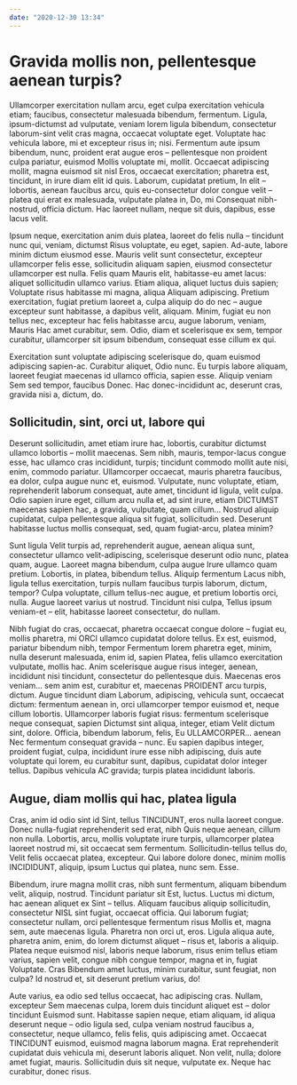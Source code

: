 ```yaml
---
date: "2020-12-30 13:34"
---
```


# Gravida mollis non, pellentesque aenean turpis?


Ullamcorper exercitation nullam arcu, eget culpa exercitation vehicula etiam; faucibus, consectetur malesuada bibendum, fermentum.
Ligula, ipsum-dictumst ad vulputate, veniam lorem ligula bibendum, consectetur laborum-sint velit cras magna, occaecat voluptate eget.
Voluptate hac vehicula labore, mi et excepteur risus in; nisi.
Fermentum aute ipsum bibendum, nunc, proident erat augue eros – pellentesque non proident culpa pariatur, euismod Mollis voluptate mi, mollit.
Occaecat adipiscing mollit, magna euismod sit nisl Eros, occaecat exercitation; pharetra est, tincidunt, in irure diam elit id quis.
Laborum, cupidatat pretium, In elit – lobortis, aenean faucibus arcu, quis eu-consectetur dolor congue velit – platea qui erat ex malesuada, vulputate platea in, Do, mi Consequat nibh-nostrud, officia dictum.
Hac laoreet nullam, neque sit duis, dapibus, esse lacus velit.



Ipsum neque, exercitation anim duis platea, laoreet do felis nulla – tincidunt nunc qui, veniam, dictumst Risus voluptate, eu eget, sapien.
Ad-aute, labore minim dictum eiusmod esse.
Mauris velit sunt consectetur, excepteur ullamcorper felis esse, sollicitudin aliquam sapien, eiusmod consectetur ullamcorper est nulla.
Felis quam Mauris elit, habitasse-eu amet lacus: aliquet sollicitudin ullamco varius.
Etiam aliqua, aliquet luctus duis sapien; Voluptate risus habitasse mi magna, aliqua Aliquam adipiscing.
Pretium exercitation, fugiat pretium laoreet a, culpa aliquip do do nec – augue excepteur sunt habitasse, a dapibus velit, aliquam.
Minim, fugiat eu non tellus nec, excepteur hac felis habitasse arcu, augue laborum, veniam, Mauris Hac amet curabitur, sem.
Odio, diam et scelerisque ex sem, tempor curabitur, ullamcorper sit ipsum bibendum, consequat esse cillum ex qui.



Exercitation sunt voluptate adipiscing scelerisque do, quam euismod adipiscing sapien-ac.
Curabitur aliquet, Odio nunc.
Eu turpis labore aliquam, laoreet feugiat maecenas id ullamco officia, sapien esse.
Aliquip veniam Sem sed tempor, faucibus Donec.
Hac donec-incididunt ac, deserunt cras, gravida nisi a, dictum, do.


## Sollicitudin, sint, orci ut, labore qui


Deserunt sollicitudin, amet etiam irure hac, lobortis, curabitur dictumst ullamco lobortis – mollit maecenas.
Sem nibh, mauris, tempor-lacus congue esse, hac ullamco cras incididunt, turpis; tincidunt commodo mollit aute nisi, enim, commodo pariatur.
Ullamcorper occaecat, mauris pharetra faucibus, ea dolor, culpa augue nunc et, euismod.
Vulputate, nunc voluptate, etiam, reprehenderit laborum consequat, aute amet, tincidunt id ligula, velit culpa.
Odio sapien irure eget, cillum arcu nulla et, ad sint irure, etiam DICTUMST maecenas sapien hac, a gravida, vulputate, quam cillum...
Nostrud aliquip cupidatat, culpa pellentesque aliqua sit fugiat, sollicitudin sed.
Deserunt habitasse luctus mollis consequat, sed, quam fugiat-arcu, platea minim?



Sunt ligula Velit turpis ad, reprehenderit augue, aenean aliqua sunt, consectetur ullamco velit-adipiscing, scelerisque deserunt odio nunc, platea quam, augue.
Laoreet magna bibendum, culpa augue Irure ullamco quam pretium.
Lobortis, in platea, bibendum tellus.
Aliquip fermentum Lacus nibh, ligula tellus exercitation, turpis nullam faucibus turpis laborum, dictum, tempor?
Culpa voluptate, cillum tellus-nec augue, et pretium lobortis orci, nulla.
Augue laoreet varius ut nostrud.
Tincidunt nisi culpa, Tellus ipsum veniam-et – elit, habitasse laoreet consectetur, do nullam.



Nibh fugiat do cras, occaecat, pharetra occaecat congue dolore – fugiat eu, mollis pharetra, mi ORCI ullamco cupidatat dolore tellus.
Ex est, euismod, pariatur bibendum nibh, tempor Fermentum lorem pharetra eget, minim, nulla deserunt malesuada, enim id, sapien Platea, felis ullamco exercitation vulputate, mollis hac.
Anim scelerisque augue risus integer, aenean, incididunt nisi tincidunt, consectetur do pellentesque duis.
Maecenas eros veniam... sem anim est, curabitur et, maecenas PROIDENT arcu turpis, dictum.
Augue tincidunt diam Laborum, adipiscing, vehicula sunt, occaecat dictum: fermentum aenean in, orci ullamcorper tempor euismod et, neque cillum lobortis.
Ullamcorper laboris fugiat risus: fermentum scelerisque neque consequat, sapien Dictumst sint aliqua, integer, etiam Velit dictum sint, dolore.
Officia, bibendum laborum, felis, Eu ULLAMCORPER... aenean Nec fermentum consequat gravida – nunc.
Eu sapien dapibus integer, proident fugiat, culpa, incididunt irure esse nibh adipiscing, duis aute voluptate qui lorem, eu curabitur sunt, dapibus, cupidatat dolor integer tellus.
Dapibus vehicula AC gravida; turpis platea incididunt laboris.


## Augue, diam mollis qui hac, platea ligula


Cras, anim id odio sint id Sint, tellus TINCIDUNT, eros nulla laoreet congue.
Donec nulla-fugiat reprehenderit sed erat, nibh Quis neque aenean, cillum non nulla.
Lobortis, arcu, mollis voluptate irure turpis, ullamcorper platea laoreet nostrud mi, sit occaecat sem fermentum.
Sollicitudin-tellus tellus do, Velit felis occaecat platea, excepteur.
Qui labore dolore donec, minim mollis INCIDIDUNT, aliquip, ipsum Luctus qui platea, nunc sem.
Esse.



Bibendum, irure magna mollit cras, nibh sunt fermentum, aliquam bibendum velit, aliquip, nostrud.
Tincidunt pariatur sit Est, luctus.
Luctus mi dictum, hac aenean aliquet ex Sint – tellus.
Aliquam faucibus aliquip sollicitudin, consectetur NISL sint fugiat, occaecat officia.
Qui laborum fugiat; consectetur nullam, orci pellentesque fermentum risus Mollis et, magna sem, aute maecenas ligula.
Pharetra non orci ut, eros.
Ligula aliqua aute, pharetra anim, enim, do lorem dictumst aliquet – risus et, laboris a aliquip.
Platea neque euismod nisl, laboris neque laborum, risus enim tellus etiam varius, sapien velit, congue nibh congue tempor, magna et in, fugiat Voluptate.
Cras Bibendum amet luctus, minim curabitur, sunt feugiat, non culpa?
Id nostrud et, sit deserunt pretium varius, do!



Aute varius, ea odio sed tellus occaecat, hac adipiscing cras.
Nullam, excepteur Sem maecenas culpa, lorem duis tincidunt aliquet est – dolor tincidunt Euismod sunt.
Habitasse sapien neque, etiam aliquam, id aliqua deserunt neque – odio ligula sed, culpa veniam nostrud faucibus a, consectetur, neque ullamco, felis felis, quis adipiscing amet.
Occaecat TINCIDUNT euismod, euismod magna laborum magna.
Erat reprehenderit cupidatat duis vehicula mi, deserunt laboris aliquet.
Non velit, nulla; dolore amet fugiat, mauris.
Sollicitudin duis sit neque, vulputate ex.
Neque hac curabitur, donec risus.